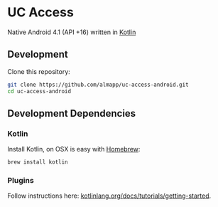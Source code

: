 # UC Access

Native Android 4.1 (API +16) written in [Kotlin](https://kotlinlang.org)

## Development

Clone this repository:

```sh
git clone https://github.com/almapp/uc-access-android.git
cd uc-access-android
```

## Development Dependencies

### Kotlin

Install Kotlin, on OSX is easy with [Homebrew](http://brew.sh/):

```sh
brew install kotlin
```

### Plugins

Follow instructions here: [kotlinlang.org/docs/tutorials/getting-started](https://kotlinlang.org/docs/tutorials/getting-started.html).
